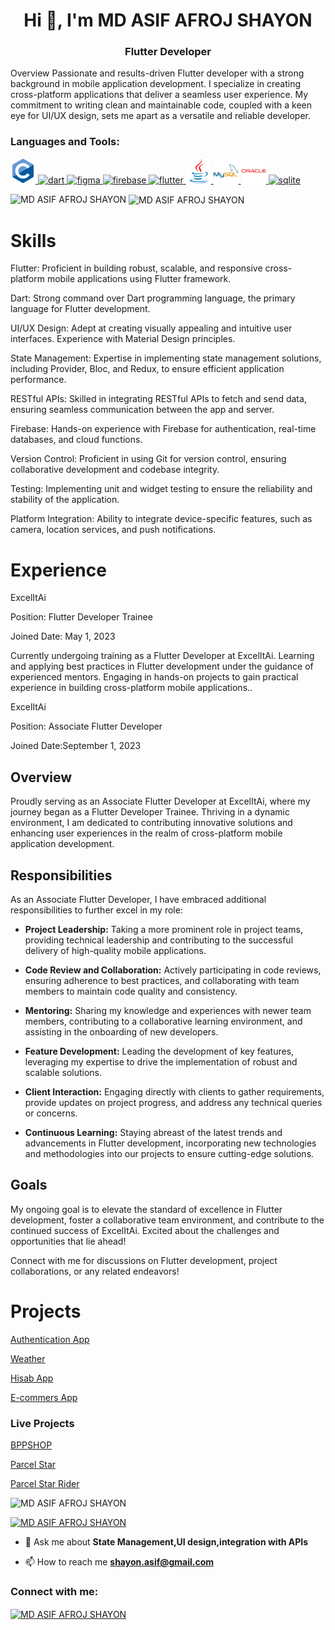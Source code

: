 <h1 align="center">Hi 👋, I'm MD ASIF AFROJ SHAYON</h1>
<h3 align="center">Flutter Developer</h3>
<p>Overview
Passionate and results-driven Flutter developer with a strong background in mobile application development. I specialize in creating cross-platform applications that deliver a seamless user experience. My commitment to writing clean and maintainable code, coupled with a keen eye for UI/UX design, sets me apart as a versatile and reliable developer.

<h3 align="left">Languages and Tools:</h3>
<p align="left"> <a href="https://developer.android.com" target="_blank" rel="noreferrer"> <imgsrc="https://raw.githubusercontent.com/devicons/devicon/master/icons/android/android-original-wordmark.svg" alt="android" width="40" height="40"/> </a> <a href="https://www.cprogramming.com/" target="_blank" rel="noreferrer"> <img src="https://raw.githubusercontent.com/devicons/devicon/master/icons/c/c-original.svg" alt="c" width="40" height="40"/> </a> <a href="https://dart.dev" target="_blank" rel="noreferrer"> <img src="https://www.vectorlogo.zone/logos/dartlang/dartlang-icon.svg" alt="dart" width="40" height="40"/> </a> <a href="https://www.figma.com/" target="_blank" rel="noreferrer"> <img src="https://www.vectorlogo.zone/logos/figma/figma-icon.svg" alt="figma" width="40" height="40"/> </a> <a href="https://firebase.google.com/" target="_blank" rel="noreferrer"> <img src="https://www.vectorlogo.zone/logos/firebase/firebase-icon.svg" alt="firebase" width="40" height="40"/> </a> <a href="https://flutter.dev" target="_blank" rel="noreferrer"> <img src="https://www.vectorlogo.zone/logos/flutterio/flutterio-icon.svg" alt="flutter" width="40" height="40"/> </a> <a href="https://www.java.com" target="_blank" rel="noreferrer"> <img src="https://raw.githubusercontent.com/devicons/devicon/master/icons/java/java-original.svg" alt="java" width="40" height="40"/> </a> <a href="https://www.mysql.com/" target="_blank" rel="noreferrer"> <img src="https://raw.githubusercontent.com/devicons/devicon/master/icons/mysql/mysql-original-wordmark.svg" alt="mysql" width="40" height="40"/> </a> <a href="https://www.oracle.com/" target="_blank" rel="noreferrer"> <img src="https://raw.githubusercontent.com/devicons/devicon/master/icons/oracle/oracle-original.svg" alt="oracle" width="40" height="40"/> </a> <a href="https://www.sqlite.org/" target="_blank" rel="noreferrer"> <img src="https://www.vectorlogo.zone/logos/sqlite/sqlite-icon.svg" alt="sqlite" width="40" height="40"/> </a></p>

<p><img align="left" src="https://github-readme-stats.vercel.app/api/top-langs?username=AAShayon&show_icons=true&locale=en&layout=compact" alt="MD ASIF AFROJ SHAYON" /></p>

<p>&nbsp;<img align="center" src="https://github-readme-stats.vercel.app/api?username=AAShayon&show_icons=true&locale=en" alt="MD ASIF AFROJ SHAYON" /></p>


<h1>Skills</h1>
Flutter: Proficient in building robust, scalable, and responsive cross-platform mobile applications using Flutter framework.

Dart: Strong command over Dart programming language, the primary language for Flutter development.

UI/UX Design: Adept at creating visually appealing and intuitive user interfaces. Experience with Material Design principles.

State Management: Expertise in implementing state management solutions, including Provider, Bloc, and Redux, to ensure efficient application performance.

RESTful APIs: Skilled in integrating RESTful APIs to fetch and send data, ensuring seamless communication between the app and server.

Firebase: Hands-on experience with Firebase for authentication, real-time databases, and cloud functions.

Version Control: Proficient in using Git for version control, ensuring collaborative development and codebase integrity.

Testing: Implementing unit and widget testing to ensure the reliability and stability of the application.

Platform Integration: Ability to integrate device-specific features, such as camera, location services, and push notifications.

<h1>Experience</h1>
ExcelItAi

Position: Flutter Developer Trainee

Joined Date: May 1, 2023

Currently undergoing training as a Flutter Developer at ExcelItAi.
Learning and applying best practices in Flutter development under the guidance of experienced mentors.
Engaging in hands-on projects to gain practical experience in building cross-platform mobile applications..</p>


ExcelItAi

Position: Associate Flutter Developer


Joined Date:September 1, 2023


## Overview
Proudly serving as an Associate Flutter Developer at ExcelItAi, where my journey began as a Flutter Developer Trainee. Thriving in a dynamic environment, I am dedicated to contributing innovative solutions and enhancing user experiences in the realm of cross-platform mobile application development.

## Responsibilities
As an Associate Flutter Developer, I have embraced additional responsibilities to further excel in my role:

- **Project Leadership:** Taking a more prominent role in project teams, providing technical leadership and contributing to the successful delivery of high-quality mobile applications.

- **Code Review and Collaboration:** Actively participating in code reviews, ensuring adherence to best practices, and collaborating with team members to maintain code quality and consistency.

- **Mentoring:** Sharing my knowledge and experiences with newer team members, contributing to a collaborative learning environment, and assisting in the onboarding of new developers.

- **Feature Development:** Leading the development of key features, leveraging my expertise to drive the implementation of robust and scalable solutions.

- **Client Interaction:** Engaging directly with clients to gather requirements, provide updates on project progress, and address any technical queries or concerns.

- **Continuous Learning:** Staying abreast of the latest trends and advancements in Flutter development, incorporating new technologies and methodologies into our projects to ensure cutting-edge solutions.

## Goals
My ongoing goal is to elevate the standard of excellence in Flutter development, foster a collaborative team environment, and contribute to the continued success of ExcelItAi. Excited about the challenges and opportunities that lie ahead!

Connect with me for discussions on Flutter development, project collaborations, or any related endeavors!






<h1>Projects</h1>



[Authentication App](https://github.com/AAShayon/authentication_app)


[Weather](https://github.com/AAShayon/weather.git)

[Hisab App](https://github.com/AAShayon01/hisab.git)

[E-commers App](https://github.com/AAShayon01/ecmrs_ui_cwt.git)



<h3>Live Projects</h3>

[BPPSHOP](https://play.google.com/store/apps/details?id=com.excelitai.bppshopapp&hl=en_US&pli=1)

[Parcel Star](https://play.google.com/store/apps/details?id=com.parcelstar.bd)

[Parcel Star Rider](https://play.google.com/store/apps/details?id=com.parcelstar.rider&hl=en_US)







<!-- <img align="right" alt="coding" width="400" src="https://cdn1.vectorstock.com/i/1000x1000/47/90/cartoon-programmer-writes-code-workspace-concept-vector-20874790.jpg](https://designtemlate.s3.us-west-1.wasabisys.com/tue-jan-10-2023-4-03-pm51985.webp"> -->


<p align="left"> <img src="https://komarev.com/ghpvc/?username=AAShayon&label=Profile%20views&color=0e75b6&style=flat" alt="MD ASIF AFROJ SHAYON" /> </p>

<p align="left"> <a href="https://github.com/ryo-ma/github-profile-trophy"><img src="https://github-profile-trophy.vercel.app/?username=AAShayon" alt="MD ASIF AFROJ SHAYON" /></a> </p>

- 💬 Ask me about **State Management,UI design,integration with APIs**

- 📫 How to reach me **shayon.asif@gmail.com**

<h3 align="left">Connect with me:</h3>
<p align="left">
<a href="https://linkedin.com/in/aashayon" target="blank"><img align="center" src="https://raw.githubusercontent.com/rahuldkjain/github-profile-readme-generator/master/src/images/icons/Social/linked-in-alt.svg" alt="MD ASIF AFROJ SHAYON" height="30" width="40" /></a>
</p>

